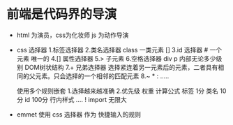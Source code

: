 # 前端是代码界的导演

- html 为演员，css为化妆师 js 为动作导演

- css 选择器
    1.标签选择器
    2.类名选择器 class 一类元素 []
    3.id 选择器 # 一个元素 唯一的 
    4.[] 属性选择器
    5.> 子元素
    6.空格选择器 div p 内部无论多少级别 DOM树状结构
    7.+ 兄弟选择器 选择紧连着另一元素后的元素，二者具有相同的父元素。只会选择的一个相邻的匹配元素
    8.~ * : .....
    
    使用多个规则嵌套
        1.选择越来越准确
        2.优先级 权重 计算公式
            标签 1分
            类名 10分
            id   100分
            行内样式 ....
            ! import 无限大

- emmet 使用 css 选择器 作为 快捷输入的规则
